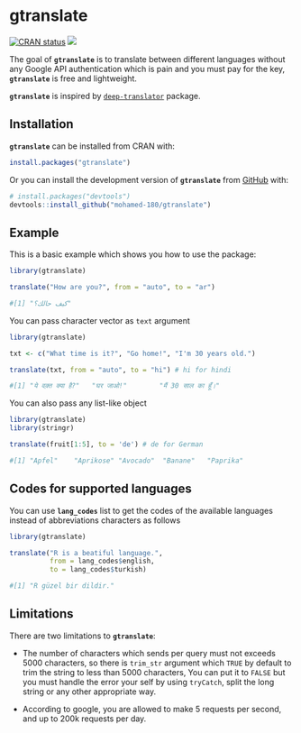 # gtranslate

<!-- badges: start -->
 [![CRAN
 status](https://www.r-pkg.org/badges/version/gtranslate)](https://CRAN.R-project.org/package=gtranslate)
 [![](https://cranlogs.r-pkg.org/badges/gtranslate)](https://cran.r-project.org/package=gtranslate)

<!-- badges: end -->

The goal of **`gtranslate`** is to translate between different languages without any Google API authentication which is pain and you must pay for the key, **`gtranslate`** is free and lightweight.

**`gtranslate`** is inspired by [`deep-translator`](https://github.com/nidhaloff/deep-translator) package.

## Installation

**`gtranslate`** can be installed from CRAN with:

``` r
install.packages("gtranslate")
```

Or you can install the development version of **`gtranslate`** from [GitHub](https://github.com/) with:

``` r
# install.packages("devtools")
devtools::install_github("mohamed-180/gtranslate")
```

## Example

This is a basic example which shows you how to use the package:

``` r
library(gtranslate)

translate("How are you?", from = "auto", to = "ar")

#[1] "كيف حالك؟"
```

You can pass character vector as `text` argument

``` r
library(gtranslate)

txt <- c("What time is it?", "Go home!", "I'm 30 years old.")

translate(txt, from = "auto", to = "hi") # hi for hindi

#[1] "ये वक़्त क्या है?"   "घर जाओ!"        "मैं 30 साल का हूँ।"
```

You can also pass any list-like object

``` r
library(gtranslate)
library(stringr)

translate(fruit[1:5], to = 'de') # de for German

#[1] "Apfel"    "Aprikose" "Avocado"  "Banane"   "Paprika"
```
## Codes for supported languages

You can use **`lang_codes`** list to get the codes of the available languages instead of abbreviations characters as follows 

``` r
library(gtranslate)

translate("R is a beatiful language.",
          from = lang_codes$english,
          to = lang_codes$turkish)

#[1] "R güzel bir dildir."
```


## Limitations

There are two limitations to **`gtranslate`**:

- The number of characters which sends per query must not exceeds 5000 characters, so there is `trim_str` argument which
`TRUE` by default to trim the string to less than 5000 characters, You can put it to `FALSE` but you must handle the error your self by using `tryCatch`, split the long string or any other appropriate way.

- According to google, you are allowed to make 5 requests per second, and up to 200k requests per day.


